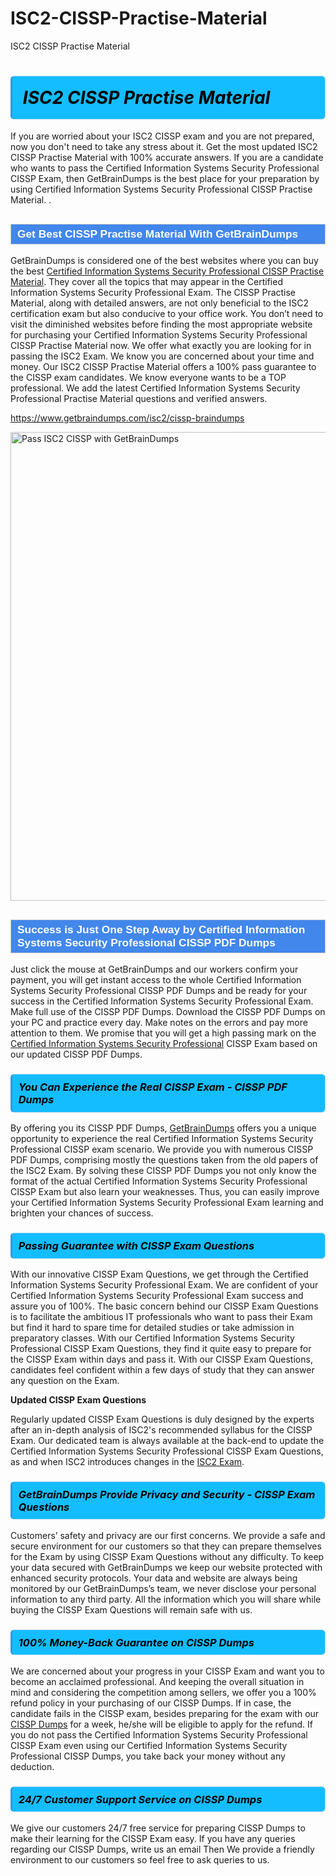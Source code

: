 # ISC2-CISSP-Practise-Material
ISC2 CISSP Practise Material
<h1><strong><span style="display: block; color: #000000; background: #14BDFF; border: 0.5px solid #AED6F1; border-left: 3px solid #3498DB; padding: .6em; border-radius: 6px;">                     <em>ISC2 CISSP <span class="exam_variation">Practise Material</span> </em>                </span></strong>            </h1>                        <p>If you are worried about your ISC2 CISSP exam and you are not prepared, now you don't need to take any stress about it.             Get the most updated ISC2 CISSP <span class="exam_variation">Practise Material</span> with 100% accurate answers. If you are a candidate who wants to pass the             Certified Information Systems Security Professional CISSP Exam, then GetBrainDumps is the best place for your preparation by using Certified Information Systems Security Professional CISSP <span class="exam_variation">Practise Material</span>. .</p>                        <h2 style="background: #4287ec; border: 1px solid #cccccc; padding: 5px 10px;">                <span style="color: #ffffff;">                    <span style="font-size: 11pt;">                        <span style="line-height: normal;">                            <span style="font-family: Calibri,sans-serif;">                                <strong>                                    <span style="font-size: 13.0pt;">Get Best CISSP <span class="exam_variation">Practise Material</span> With GetBrainDumps</span>                                </strong>                            </span>                        </span>                    </span>                </span>            </h2>                        <p>GetBrainDumps is considered one of the best websites where you can buy the best <a href="https://www.getbraindumps.com/isc2/cissp-braindumps.html">Certified Information Systems Security Professional CISSP <span class="exam_variation">Practise Material</span></a>.             They cover all the topics that may appear in the Certified Information Systems Security Professional Exam. The CISSP <span class="exam_variation">Practise Material</span>,             along with detailed answers, are not only beneficial to the ISC2 certification exam but also conducive to your office work.             You don’t need to visit the diminished websites before finding the most appropriate website for purchasing your             Certified Information Systems Security Professional CISSP <span class="exam_variation">Practise Material</span> now. We offer what exactly you are looking for in passing the ISC2 Exam.             We know you are concerned about your time and money. Our ISC2 CISSP <span class="exam_variation">Practise Material</span> offers a 100% pass guarantee to the             CISSP exam candidates. We know everyone wants to be a TOP professional. We add the latest Certified Information Systems Security Professional <span class="exam_variation">Practise Material</span> questions and verified answers.</p>                        <p><a href="https://www.getbraindumps.com/isc2/cissp-braindumps">https://www.getbraindumps.com/isc2/cissp-braindumps</a></p>                        <p><a href="https://www.getbraindumps.com/"><img src="https://www.getbraindumps.com/images/get-updated-exam-questions-with-discount-getbraindumps.jpg" class="postImage" alt="Pass ISC2 CISSP with GetBrainDumps" width="750"></a></p>                            <h2 style="background: #4287ec; border: 1px solid #cccccc; padding: 5px 10px;">                <span style="color: #ffffff;">                    <span style="font-size: 11pt;">                        <span style="line-height: normal;">                            <span style="font-family: Calibri,sans-serif;">                                <strong>                                    <span style="font-size: 13.0pt;">Success is Just One Step Away by Certified Information Systems Security Professional CISSP <span class="exam_variation2">PDF Dumps</span></span>                                </strong>                            </span>                        </span>                    </span>                </span>            </h2>                        <p>Just click the mouse at GetBrainDumps and our workers confirm your payment, you will get instant access to the whole Certified Information Systems Security Professional CISSP <span class="exam_variation2">PDF Dumps</span>             and be ready for your success in the Certified Information Systems Security Professional Exam. Make full use of the CISSP <span class="exam_variation2">PDF Dumps</span>. Download the CISSP <span class="exam_variation2">PDF Dumps</span> on your             PC and practice every day. Make notes on the errors and pay more attention to them. We promise that you will get a high passing mark on the             <a href="https://www.getbraindumps.com/isc2/cissp-braindumps">Certified Information Systems Security Professional</a> CISSP Exam based on our updated CISSP <span class="exam_variation2">PDF Dumps</span>.</p>                        <h3>                <strong>                    <span style="display: block; color: #000000; background: #14BDFF; border: 0.5px solid #AED6F1; border-left: 3px solid #3498DB; padding: .6em; border-radius: 6px;">                        <em>You Can Experience the Real CISSP Exam - CISSP <span class="exam_variation2">PDF Dumps</span></em>                    </span>                </strong>            </h3>                        <p>By offering you its CISSP <span class="exam_variation2">PDF Dumps</span>, <a href="https://www.getbraindumps.com/">GetBrainDumps</a> offers you a unique opportunity to experience the real             Certified Information Systems Security Professional CISSP exam scenario. We provide you with numerous CISSP <span class="exam_variation2">PDF Dumps</span>, comprising mostly             the questions taken from the old papers of the ISC2 Exam. By solving these CISSP <span class="exam_variation2">PDF Dumps</span> you not only know the format of the actual             Certified Information Systems Security Professional CISSP Exam but also learn your weaknesses. Thus, you can easily improve your             Certified Information Systems Security Professional Exam learning and brighten your chances of success.</p>                        <h3>                <strong>                    <span style="display: block; color: #000000; background: #14BDFF; border: 0.5px solid #AED6F1; border-left: 3px solid #3498DB; padding: .6em; border-radius: 6px;">                        <em>Passing Guarantee with CISSP <span class="exam_variation3">Exam Questions</span></em>                    </span>                </strong>            </h3>                        <p>With our innovative CISSP <span class="exam_variation3">Exam Questions</span>, we get through the Certified Information Systems Security Professional Exam. We are confident of your Certified Information Systems Security Professional Exam             success and assure you of 100%. The basic concern behind our CISSP <span class="exam_variation3">Exam Questions</span> is to facilitate the ambitious IT professionals who want to pass their             Exam but find it hard to spare time for detailed studies or take admission in preparatory classes. With our Certified Information Systems Security Professional CISSP <span class="exam_variation3">Exam Questions</span>, they             find it quite easy to prepare for the CISSP Exam within days and pass it. With our CISSP <span class="exam_variation3">Exam Questions</span>, candidates feel confident within a few days of             study that they can answer any question on the Exam.</p>                        <p><strong>Updated CISSP <span class="exam_variation3">Exam Questions</span></strong></p>                        <p>Regularly updated CISSP <span class="exam_variation3">Exam Questions</span> is duly designed by the experts after an in-depth analysis of ISC2's recommended syllabus for the CISSP Exam.             Our dedicated team is always available at the back-end to update the Certified Information Systems Security Professional CISSP <span class="exam_variation3">Exam Questions</span>,             as and when ISC2 introduces changes in the <a href="https://www.getbraindumps.com/isc2-braindumps.html">ISC2 Exam</a>.</p>                        <h3>                <strong>                    <span style="display: block; color: #000000; background: #14BDFF; border: 0.5px solid #AED6F1; border-left: 3px solid #3498DB; padding: .6em; border-radius: 6px;">                        <em>GetBrainDumps Provide Privacy and Security - CISSP <span class="exam_variation3">Exam Questions</span></em>                    </span>                </strong>            </h3>                        <p>Customers’ safety and privacy are our first concerns. We provide a safe and secure environment for our customers so that they can prepare themselves for the Exam by using             CISSP <span class="exam_variation3">Exam Questions</span> without any difficulty. To keep your data secured with GetBrainDumps we keep our website protected with enhanced security protocols. Your data and website             are always being monitored by our GetBrainDumps’s team, we never disclose your personal information to any third party. All the information which you will share while buying             the CISSP <span class="exam_variation3">Exam Questions</span> will remain safe with us.</p>                        <h3>                <strong>                    <span style="display: block; color: #000000; background: #14BDFF; border: 0.5px solid #AED6F1; border-left: 3px solid #3498DB; padding: .6em; border-radius: 6px;">                        <em>100% Money-Back Guarantee on CISSP <span class="exam_variation4">Dumps</span></em>                    </span>                </strong>            </h3>                        <p>We are concerned about your progress in your CISSP Exam and want you to become an acclaimed professional. And keeping the overall situation in mind and             considering the competition among sellers, we offer you a 100% refund policy in your purchasing of our CISSP <span class="exam_variation4">Dumps</span>. If in case, the candidate fails in the             CISSP exam, besides preparing for the exam with our <a href="https://www.getbraindumps.com/isc2/cissp-braindumps">CISSP <span class="exam_variation4">Dumps</span></a> for a week, he/she will be eligible to apply for the refund. If you do not pass the             Certified Information Systems Security Professional CISSP Exam even using our Certified Information Systems Security Professional CISSP <span class="exam_variation4">Dumps</span>, you             take back your money without any deduction.</p>                        <h3>                <strong>                    <span style="display: block; color: #000000; background: #14BDFF; border: 0.5px solid #AED6F1; border-left: 3px solid #3498DB; padding: .6em; border-radius: 6px;">                        <em>24/7 Customer Support Service on CISSP <span class="exam_variation4">Dumps</span></em>                    </span>                </strong>            </h3>                        <p>We give our customers 24/7 free service for preparing CISSP <span class="exam_variation4">Dumps</span> to make their learning for the CISSP Exam easy. If you have any queries regarding our             CISSP <span class="exam_variation4">Dumps</span>, write us an email Then We provide a friendly environment to our customers so feel free to ask queries to us.</p>                    
